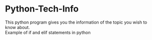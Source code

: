 # Python-Tech-Info
This python program gives you the information of the topic you wish to know about.<br>
Example of if and elif statements in python
